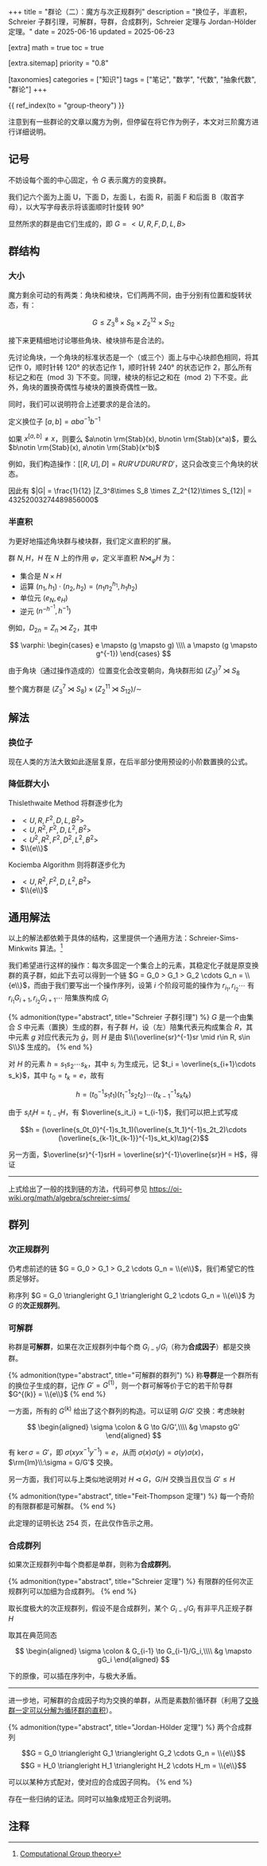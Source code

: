 +++
title = "群论（二）：魔方与次正规群列"
description = "换位子，半直积，Schreier 子群引理，可解群，导群，合成群列，Schreier 定理与 Jordan-Hölder 定理。"
date = 2025-06-16
updated = 2025-06-23

[extra]
math = true
toc = true

[extra.sitemap]
priority = "0.8"

[taxonomies]
categories = ["知识"]
tags = ["笔记", "数学", "代数", "抽象代数", "群论"]
+++

{{ ref_index(to = "group-theory") }}

注意到有一些群论的文章以魔方为例，但停留在将它作为例子，本文对三阶魔方进行详细说明。

## 记号
不妨设每个面的中心固定，令 $G$ 表示魔方的变换群。

我们记六个面为上面 U，下面 D，左面 L，右面 R，前面 F 和后面 B（取首字母），以大写字母表示将该面顺时针旋转 90°

显然所求的群是由它们生成的，即 $G=<U, R, F, D, L, B>$

## 群结构
### 大小
魔方剩余可动的有两类：角块和棱块，它们两两不同，由于分别有位置和旋转状态，有：

$$G\leq Z_3^8\times S_8 \times Z_2^{12}\times S_{12}$$

接下来更精细地讨论哪些角块、棱块排布是合法的。

先讨论角块，一个角块的标准状态是一个（或三个）面上与中心块颜色相同，将其记作 0，顺时针转 120° 的状态记作 1，顺时针转 240° 的状态记作 2，那么所有标记之和在 $\pmod{3}$ 下不变。同理，棱块的标记之和在 $\pmod{2}$ 下不变。此外，角块的置换奇偶性与棱块的置换奇偶性一致。

同时，我们可以说明符合上述要求的是合法的。

定义换位子 $[a, b] = aba^{-1}b^{-1}$

如果 $x^{[a, b]}\neq x$，则要么 $a\notin \rm{Stab}(x), b\notin \rm{Stab}(x^a)$，要么 $b\notin \rm{Stab}(x), a\notin \rm{Stab}(x^b)$

例如，我们构造操作：$[[R, U], D] = RUR'U'DURU'R'D'$，这只会改变三个角块的状态。

因此有 $|G| = \frac{1}{12} |Z_3^8\times S_8 \times Z_2^{12}\times S_{12}| = 43252003274489856000$

### 半直积
为更好地描述角块群与棱块群，我们定义直积的扩展。

群 $N, H$，$H$ 在 $N$ 上的作用 $\varphi$，定义半直积 $N\rtimes_\varphi H$ 为：
- 集合是 $N\times H$
- 运算 $(n_1, h_1)\cdot (n_2, h_2) = (n_1n_2^{h_1}, h_1h_2)$
- 单位元 $(e_N, e_H)$
- 逆元 $(n^{-h^{-1}}, h^{-1})$

例如，$D_{2n} = Z_n \rtimes Z_2$，其中

$$
\varphi: \begin{cases}
  e \mapsto (g \mapsto g) \\\\
  a \mapsto (g \mapsto g^{-1})
\end{cases}
$$

由于角块（通过操作造成的）位置变化会改变朝向，角块群形如 $(Z_3)^7 \rtimes S_8$

整个魔方群是 $(Z_3^7 \rtimes S_8)\times (Z_2^{11} \rtimes S_{12}) / \sim$

## 解法
### 换位子
现在人类的方法大致如此逐层复原，在后半部分使用预设的小阶数置换的公式。

### 降低群大小
Thislethwaite Method 将群逐步化为
- $<U, R, F^2, D, L, B^2>$
- $<U, R^2, F^2, D, L^2, B^2>$
- $<U^2, R^2, F^2, D^2, L^2, B^2>$
- $\\{e\\}$

Kociemba Algorithm 则将群逐步化为
- $<U, R^2, F^2, D, L^2, B^2>$
- $\\{e\\}$

## 通用解法
以上的解法都依赖于具体的结构，这里提供一个通用方法：Schreier-Sims-Minkwits 算法。[^1]

我们希望进行这样的操作：每次多固定一个集合上的元素，其稳定化子就是原变换群的真子群，如此下去可以得到一个链 $G = G_0 > G_1 > G_2 \cdots G_n = \\{e\\}$，而由于我们要写出一个操作序列，设第 $i$ 个阶段可能的操作为 $r_{i_1}, r_{i_2} \cdots$ 有 $r_{i_1}G_{i+1}, r_{i_2}G_{i+1} \cdots$ 陪集族构成 $G_i$

{% admonition(type="abstract", title="Schreier 子群引理") %}
$G$ 是一个由集合 $S$ 中元素（置换）生成的群，有子群 $H$，设（左）陪集代表元构成集合 $R$，其中元素 $g$ 对应代表元为 $\bar{g}$，则 $H$ 是由 $\\{\overline{sr}^{-1}sr \mid r\in R, s\in S\\}$ 生成的。
{% end %}

对 $H$ 的元素 $h = s_1s_2\cdots s_k$，其中 $s_i$ 为生成元，记 $t_i = \overline{s_{i+1}\cdots s_k}$，其中 $t_0 = t_k = e$，故有

$$h = (t_0^{-1}s_1t_1)(t_1^{-1}s_2t_2)\cdots (t_{k-1}^{-1}s_kt_k)\tag{1}$$

由于 $s_it_iH = t_{i-1}H$，有 $\overline{s_it_i} = t_{i-1}$，我们可以把上式写成

$$h = (\overline{s_0t_0}^{-1}s_1t_1)(\overline{s_1t_1}^{-1}s_2t_2)\cdots (\overline{s_{k-1}t_{k-1}}^{-1}s_kt_k)\tag{2}$$

另一方面，$\overline{sr}^{-1}srH = \overline{sr}^{-1}\overline{sr}H = H$，得证

---

上式给出了一般的找到链的方法，代码可参见 <https://oi-wiki.org/math/algebra/schreier-sims/>

## 群列
### 次正规群列
仍考虑前述的链 $G = G_0 > G_1 > G_2 \cdots G_n = \\{e\\}$，我们希望它的性质足够好。

称序列 $G = G_0 \triangleright G_1 \triangleright G_2 \cdots G_n = \\{e\\}$ 为 $G$ 的**次正规群列**。

### 可解群
称群是**可解群**，如果在次正规群列中每个商 $G_{i-1}/G_i$（称为**合成因子**）都是交换群。

{% admonition(type="abstract", title="可解群的群列") %}
称**导群**是一个群所有的换位子生成的群，记作 $G'=G^{(1)}$，则一个群可解等价于它的若干阶导群 $G^{(k)} = \\{e\\}$
{% end %}

一方面，所有的 $G^{(k)}$ 给出了这个群列的构造。可以证明 $G/G'$ 交换：考虑映射

$$
\begin{aligned}
\sigma \colon & G \to G/G',\\\\
        &g \mapsto gG'
\end{aligned}
$$

有 $\ker\sigma = G'$，即 $\sigma(xyx^{-1}y^{-1})=e$，从而 $\sigma(x)\sigma(y)=\sigma(y)\sigma(x)$，$\rm{Im}\\:\sigma = G/G'$ 交换。

另一方面，我们可以与上类似地说明对 $H\triangleleft G$，$G/H$ 交换当且仅当 $G'\leq H$

{% admonition(type="abstract", title="Feit-Thompson 定理") %}
每一个奇阶的有限群都是可解群。
{% end %}

此定理的证明长达 254 页，在此仅作告示之用。

### 合成群列
如果次正规群列中每个商都是单群，则称为**合成群列**。

{% admonition(type="abstract", title="Schreier 定理") %}
有限群的任何次正规群列可以加细为合成群列。
{% end %}

取长度极大的次正规群列，假设不是合成群列，某个 $G_{i-1}/G_i$ 有非平凡正规子群 $H$

取其在典范同态

$$
\begin{aligned}
\sigma \colon & G_{i-1} \to G_{i-1}/G_i,\\\\
        &g \mapsto gG_i
\end{aligned}
$$

下的原像，可以插在序列中，与极大矛盾。

---

进一步地，可解群的合成因子均为交换的单群，从而是素数阶循环群（利用了[交换群一定可以分解为循环群的直积](/posts/group-theory-p1/#footnotes)）。

{% admonition(type="abstract", title="Jordan-Hölder 定理") %}
两个合成群列

$$G = G_0 \triangleright G_1 \triangleright G_2 \cdots G_n = \\{e\\}$$
$$G = H_0 \triangleright H_1 \triangleright H_2 \cdots H_m = \\{e\\}$$

可以以某种方式配对，使对应的合成因子同构。
{% end %}

存在一些归纳的证法。同时可以抽象成短正合列说明。

## 注释
[^1]: [Computational Group theory](https://www.jaapsch.net/puzzles/schreier.htm)
